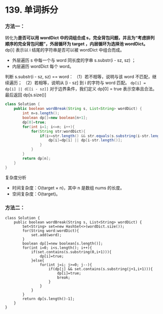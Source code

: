 # 139. 单词拆分
### 方法一：
转化为**是否可以用 wordDict 中的词组合成 s，完全背包问题，并且为“考虑排列顺序的完全背包问题”，外层循环为 target ，内层循环为选择池 wordDict。**
dp[i] 表示以 i 结尾的字符串是否可以被 wordDict 中组合而成。
- 外层遍历 s 中每一个与 word 同长度的字串 s.substr(i - sz, sz) ；
- 内层遍历 wordDict 每个 word。

判断 s.substr(i - sz, sz) == word：
（1）若不相等，说明与该 word 不匹配，继续遍历；
（2）若相等，说明从 [i - sz] 到 i 的字符与 word 匹配。
`dp[i] = dp[i] || d[[i - sz]]`
对于边界条件，我们定义 dp[0] = true 表示空串且合法。
最后返回 dp[s.size()]
```java
class Solution {
    public boolean wordBreak(String s, List<String> wordDict) {
        int n=s.length();
        boolean dp[]=new boolean[n+1];
        dp[0]=true;
        for(int i=1; i<=n; i++){
            for(String str:wordDict){
                if(i>=str.length() && str.equals(s.substring(i-str.length(),i))){
                    dp[i]=dp[i] || dp[i-str.length()];
                }
            }
        }
        return dp[n];
    }
}
```

复杂度分析
- 时间复杂度：O(target × n)，其中 n 是数组 nums 的长度。
- 空间复杂度：O(target)。

### 方法二：
```
class Solution {  
	public boolean wordBreak(String s, List<String> wordDict) {  
		Set<String> set=new HashSet<>(wordDict.size());  
		for(String word:wordDict){  
			set.add(word);  
		}  
		boolean dp[]=new boolean[s.length()];  
		for(int i=0; i<s.length(); i++){  
			if(set.contains(s.substring(0,i+1))){  
				dp[i]=true;  
			}else{  
				for(int j=i; j>=0; j--){  
					if(dp[j] && set.contains(s.substring(j+1,i+1))){  
						dp[i]=true;  
						break; 
					}  
				}  
			}  
		}  
		return dp[s.length()-1];  
	}  
}
```